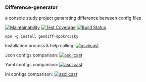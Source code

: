 ### Difference-generator
a console study project generating difference between config files

[![Maintainability](https://api.codeclimate.com/v1/badges/35043c9ecb78143593e9/maintainability)](https://codeclimate.com/github/mpokrovsky/project-lvl2-s451/maintainability)
[![Test Coverage](https://api.codeclimate.com/v1/badges/35043c9ecb78143593e9/test_coverage)](https://codeclimate.com/github/mpokrovsky/project-lvl2-s451/test_coverage)
[![Build Status](https://travis-ci.org/mpokrovsky/project-lvl2-s451.svg?branch=master)](https://travis-ci.org/mpokrovsky/project-lvl2-s451)

`npm -g install gendiff-mpokrovsky`

Installation process & help calling:
[![asciicast](https://asciinema.org/a/236334.png)](https://asciinema.org/a/236334)

Json configs comparison:
[![asciicast](https://asciinema.org/a/236755.png)](https://asciinema.org/a/236755)

Yaml configs comparison:
[![asciicast](https://asciinema.org/a/237041.png)](https://asciinema.org/a/237041)

Ini configs comparison:
[![asciicast](https://asciinema.org/a/237291.png)](https://asciinema.org/a/237291)

